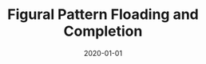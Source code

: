---
title: Figural Pattern Floading and Completion
date: 2020-01-01
tags:
  - Notes 
  - SSC Exam
excludeSearch: false
---
